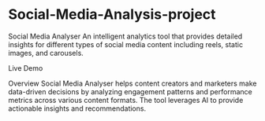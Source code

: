 # Social-Media-Analysis-project
Social Media Analyser
An intelligent analytics tool that provides detailed insights for different types of social media content including reels, static images, and carousels.

Live Demo

Overview
Social Media Analyser helps content creators and marketers make data-driven decisions by analyzing engagement patterns and performance metrics across various content formats. The tool leverages AI to provide actionable insights and recommendations.




